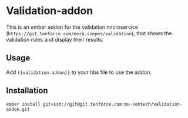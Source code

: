 # Validation-addon

This is an ember addon for the validation microservice (`https://git.tenforce.com/nora.szepes/validation`), that shows the validation rules and display their results. 

## Usage

Add `{{validation-addon}}` to your hbs file to use the addon.

## Installation

`ember install git+ssh://git@git.tenforce.com:mu-semtech/validation-addon.git`
